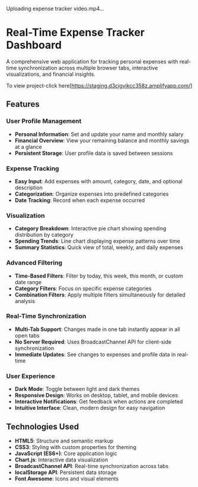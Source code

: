 

Uploading expense tracker video.mp4…

# Real-Time Expense Tracker Dashboard

A comprehensive web application for tracking personal expenses with real-time synchronization across multiple browser tabs, interactive visualizations, and financial insights.

To view project-click here[https://staging.d3cjgvjkcc358z.amplifyapp.com/]

## Features

### User Profile Management
- **Personal Information**: Set and update your name and monthly salary
- **Financial Overview**: View your remaining balance and monthly savings at a glance
- **Persistent Storage**: User profile data is saved between sessions

### Expense Tracking
- **Easy Input**: Add expenses with amount, category, date, and optional description
- **Categorization**: Organize expenses into predefined categories
- **Date Tracking**: Record when each expense occurred

### Visualization
- **Category Breakdown**: Interactive pie chart showing spending distribution by category
- **Spending Trends**: Line chart displaying expense patterns over time
- **Summary Statistics**: Quick view of total, weekly, and daily expenses

### Advanced Filtering
- **Time-Based Filters**: Filter by today, this week, this month, or custom date range
- **Category Filters**: Focus on specific expense categories
- **Combination Filters**: Apply multiple filters simultaneously for detailed analysis

### Real-Time Synchronization
- **Multi-Tab Support**: Changes made in one tab instantly appear in all open tabs
- **No Server Required**: Uses BroadcastChannel API for client-side synchronization
- **Immediate Updates**: See changes to expenses and profile data in real-time

### User Experience
- **Dark Mode**: Toggle between light and dark themes
- **Responsive Design**: Works on desktop, tablet, and mobile devices
- **Interactive Notifications**: Get feedback when actions are completed
- **Intuitive Interface**: Clean, modern design for easy navigation

## Technologies Used

- **HTML5**: Structure and semantic markup
- **CSS3**: Styling with custom properties for theming
- **JavaScript (ES6+)**: Core application logic
- **Chart.js**: Interactive data visualization
- **BroadcastChannel API**: Real-time synchronization across tabs
- **localStorage API**: Persistent data storage
- **Font Awesome**: Icons and visual elements

